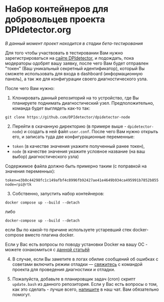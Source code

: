 # Набор контейнеров для добровольцев проекта DPIdetector.org

*В данный момент проект находится в стадии бета-тестирования*

Для того чтобы участвовать в тестировании Вам нужно зарегистрироваться на [сайте
DPIdetector](https://dpidetector.org/ru/request-token/), и подождать, пока модераторы одобрят вашу заявку,
после чего Вам будет отправлен "токен" (Ваш уникальный секретный идентификатор),
который Вы сможете использовать для входа в dashboard (информационную панель), а так же для конфигурации своего
диагностического узла.

После чего Вам нужно:
1) Клонировать данный репозиторий на то устройство, где Вы планируете поднимать диагностический узел.
Предположительно, команда будет выглядеть как-то так:
```
git clone https://github.com/DPIdetector/dpidetector-node
```
2) Перейти в скачанную директорию (в примере выше - `dpidetector-node`) и создать в ней файл `user.conf`.
После чего Вам нужно открыть его, и записать туда две конфигурационные переменные:
- `token` (в качестве значения укажите полученный ранее токен),
- `node` (в качестве значения укажите условное название (на ваш выбор) диагностического узла)

Содержимое файла должно быть примерно таким (с поправкой на значения переменных):
```
token=e3b0c44298fc1c149afbf4c8996fb92427ae41e4649b934ca495991b7852b855
node=rpi@rtk
```
3) Собственно, запустить набор контейнеров:
```
docker compose up --build --detach
```
либо
```
docker-compose up --build --detach
```
если Вы по какой-то причине используете устаревший стек docker-compose вместо плагина docker.

Если у Вас есть вопросы по поводу установки Docker на вашу ОС - можете ознакомиться с [данной статьёй](https://docs.docker.com/engine/install/)

4) В случае, если Вы заметите в логах обилие сообщений об ошибках с советами включить режим отладки — [свяжитесь](https://t.me/dpidetector)
с командой проекта для проведения диагностики и отладки.

5) Пожалуйста, добавьте в планировщик задач (cron) скрипт `update.bash` из данного репозитория. Если у Вас есть вопросы
о том, как это сделать - лучше всего, [напишите](https://t.me/dpidetector) в наш чат. Вам обязательно помогут.
